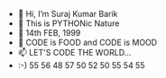 - 👋 Hi, I’m Suraj Kumar Barik
- 👀 This is PYTHONic Nature
- 🌱 14th FEB, 1999
- 💞️ CODE is FOOD and CODE is MOOD
- 📫 LET'S CODE THE WORLD...
- :-) 55 56 48 57 50 52 50 55 54 55

<!---
surajkumarbarik/surajkumarbarik is a ✨ special ✨ repository because its `README.md` (this file) appears on your GitHub profile.
You can click the Preview link to take a look at your changes.
--->
